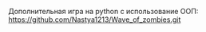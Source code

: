 Дополнительная игра на python с использование ООП: https://github.com/Nastya1213/Wave_of_zombies.git
